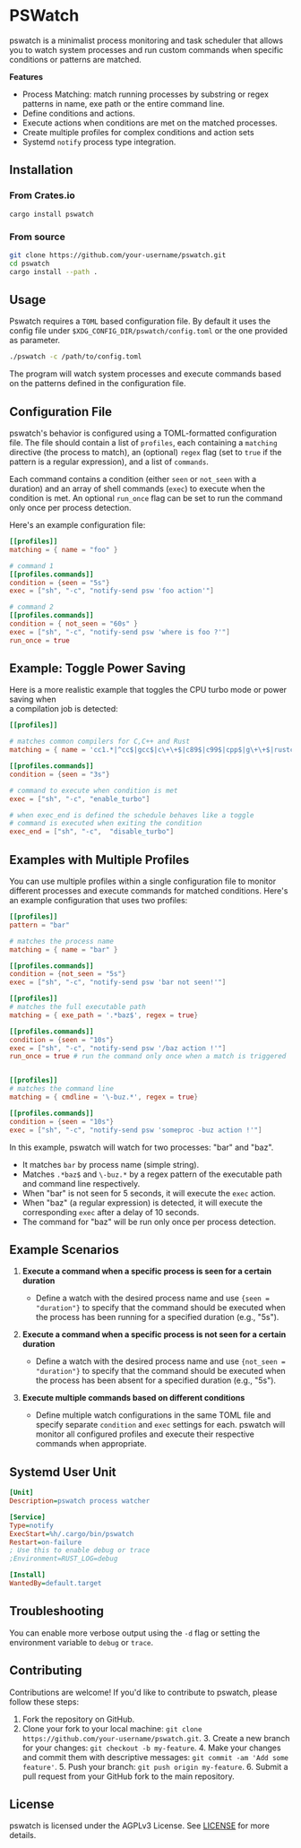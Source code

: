  # PSWatch 

pswatch is a minimalist process monitoring and task scheduler that allows you to
watch system processes and run custom commands when specific conditions or
patterns are matched. 

**Features**
- Process Matching: match running processes by substring or regex patterns in name, exe path or the entire command line.
- Define conditions and actions. 
- Execute actions when conditions are met on the matched processes.
- Create multiple profiles for complex conditions and action sets
- Systemd `notify` process type integration.

## Installation

### From Crates.io

`cargo install pswatch`

### From source

```sh
git clone https://github.com/your-username/pswatch.git
cd pswatch
cargo install --path .
```

## Usage

Pswatch requires a `TOML` based configuration file. By default it uses the
config file under `$XDG_CONFIG_DIR/pswatch/config.toml` or the one provided as
parameter.

```sh
./pswatch -c /path/to/config.toml
```

The program will watch system processes and execute commands based on the
patterns defined in the configuration file.

## Configuration File

pswatch's behavior is configured using a TOML-formatted configuration file. The
file should contain a list of `profiles`, each containing a `matching` directive
(the process to match), an (optional) `regex` flag (set to `true` if the
pattern is a regular expression), and a list of `commands`.

Each command contains a condition (either `seen` or `not_seen` with a duration)
and an array of shell commands (`exec`) to execute when the condition is met. An
optional `run_once` flag can be set to run the command only once per process
detection.

Here's an example configuration file:

```toml
[[profiles]]
matching = { name = "foo" }

# command 1
[[profiles.commands]]
condition = {seen = "5s"}
exec = ["sh", "-c", "notify-send psw 'foo action'"]

# command 2 
[[profiles.commands]]
condition = { not_seen = "60s" }
exec = ["sh", "-c", "notify-send psw 'where is foo ?'"]
run_once = true
```

## Example: Toggle Power Saving 

Here is a more realistic example that toggles the CPU turbo mode or power saving when  
a compilation job is detected: 
```toml
[[profiles]]

# matches common compilers for C,C++ and Rust
matching = { name = 'cc1.*|^cc$|gcc$|c\+\+$|c89$|c99$|cpp$|g\+\+$|rustc$', regex = true }

[[profiles.commands]]
condition = {seen = "3s"}

# command to execute when condition is met
exec = ["sh", "-c", "enable_turbo"]

# when exec_end is defined the schedule behaves like a toggle
# command is executed when exiting the condition
exec_end = ["sh", "-c",  "disable_turbo"]
```

## Examples with Multiple Profiles

You can use multiple profiles within a single configuration file to monitor
different processes and execute commands for matched conditions. Here's an
example configuration that uses two profiles:

```toml
[[profiles]]
pattern = "bar"

# matches the process name
matching = { name = "bar" }

[[profiles.commands]]
condition = {not_seen = "5s"}
exec = ["sh", "-c", "notify-send psw 'bar not seen!'"]

[[profiles]]
# matches the full executable path
matching = { exe_path = '.*baz$', regex = true}

[[profiles.commands]]
condition = {seen = "10s"}
exec = ["sh", "-c", "notify-send psw '/baz action !'"]
run_once = true # run the command only once when a match is triggered


[[profiles]]
# matches the command line
matching = { cmdline = '\-buz.*', regex = true}

[[profiles.commands]]
condition = {seen = "10s"}
exec = ["sh", "-c", "notify-send psw 'someproc -buz action !'"]

```

In this example, pswatch will watch for two processes: "bar" and "baz". 

- It matches `bar` by process name (simple string).
- Matches `.*baz$` and `\-buz.*` by a regex pattern of the executable path and
command line respectively.
- When "bar" is not seen for 5 seconds, it will execute the `exec` action.
- When "baz" (a regular expression) is detected, it will execute the
corresponding `exec` after a delay of 10 seconds.
- The command for "baz" will be run only once per process detection.


## Example Scenarios

1. **Execute a command when a specific process is seen for a certain duration**
   - Define a watch with the desired process name and use `{seen = "duration"}` to specify that the command should be executed when the process has been running for a specified duration (e.g., "5s").

2. **Execute a command when a specific process is not seen for a certain duration**
   - Define a watch with the desired process name and use `{not_seen = "duration"}` to specify that the command should be executed when the process has been absent for a specified duration (e.g., "5s").

3. **Execute multiple commands based on different conditions**
   - Define multiple watch configurations in the same TOML file and specify separate `condition` and `exec` settings for each. pswatch will monitor all configured profiles and execute their respective commands when appropriate.

## Systemd User Unit
```ini
[Unit]
Description=pswatch process watcher

[Service]
Type=notify
ExecStart=%h/.cargo/bin/pswatch
Restart=on-failure
; Use this to enable debug or trace
;Environment=RUST_LOG=debug

[Install]
WantedBy=default.target

```

## Troubleshooting

You can enable more verbose output using the `-d` flag or setting the environment
variable to `debug` or `trace`.

## Contributing

Contributions are welcome! If you'd like to contribute to pswatch, please
follow these steps:

1. Fork the repository on GitHub.
2. Clone your fork to your local machine: `git clone
   https://github.com/your-username/pswatch.git`.
   3. Create a new branch for your changes: `git checkout -b my-feature`.
   4. Make your changes and commit them with descriptive messages:
      `git commit -am 'Add some feature'`.
   5. Push your branch: `git push origin my-feature`.
   6. Submit a pull request from your GitHub fork to the main repository.

## License

pswatch is licensed under the AGPLv3 License. See [LICENSE](LICENSE) for more
details.


